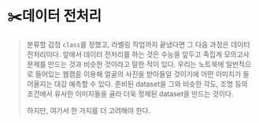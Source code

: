 # :scissors:데이터 전처리

> 분류할 감정 `class`를 정했고, 라벨링 작업까지 끝냈다면 그 다음 과정은 데이터 전처리이다. 앞에서 데이터 전처리를 하는 것은 수능을 앞두고 족집게 모의고사 문제를 만드는 것과 비슷한 것이라고 말한 적이 있다. 우리는 노트북에 일반적으로 들어있는 웹캠을 이용해 얼굴의 사진을 받아들일 것이기에 어떤 이미지가 들어올지는 대강 예측할 수 있다. 준비된 dataset을 그와 비슷한 각도, 조명 등의 조건에서 유사한 이미지들을 골라 더욱 정제된 dataset을 만드는 것이다.
>
> 하지만, 여기서 한 가지를 더 고려해야 한다. 